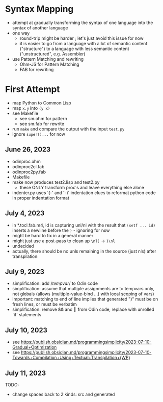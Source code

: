 # Syntax Mapping
- attempt at gradually transforming the syntax of one language into the syntax of another language
- one way 
  - round-trip might be harder ; let's just avoid this issue for now
  - it is easier to go from a language with a lot of semantic content ("structure") to a language with less semantic content ("unstructured", e.g. Assembler)
- use Pattern Matching and rewriting
  - Ohm-JS for Pattern Matching
  - FAB for rewriting
  
# First Attempt
- map Python to Common Lisp
- map `x.y` into `(y x)`
- see Makefile
  - see sm.ohm for pattern
  - see sm.fab for rewrite
- run `make` and compare the output with the input `test.py`
- ignore `super()...` for now

## June 26, 2023
- odinproc.ohm
- odinproc2cl.fab
- odinproc2py.fab
- Makefile
- make now produces test2.lisp and test2.py 
  - these ONLY transform proc's and leave everything else alone
- indenter.py uses '(-' and '-)' indentation clues to reformat python code in proper indentation format

## July 4, 2023
- in *.tocl.fab.m4, id is capturing unl/nl with the result that `(setf ... id)` inserts a newline before the `)` - ignoring for now
- might be hard to fix in a general manner
- might just use a post-pass to clean up `\nl)` -> `)\nl`
- undecided
- actually, there should be no unls remaining in the source (just nls) after transpilation

## July 9, 2023
- simplification: add /*tempvar*/ to Odin code
- simplification: assume that multiple assignments are to tempvars only, not globals (allows (multiple-value-bind ...) with local scoping of vars)
- important: matching to end of line implies that generated ")" must be on fresh lines, or must be verbatim
- simplification: remove && and || from Odin code, replace with unrolled 'if' statements

## July 10, 2023
- see https://publish.obsidian.md/programmingsimplicity/2023-07-10-Gradual+Optimization
- see https://publish.obsidian.md/programmingsimplicity/2023-07-10-Towards+Compilation+Using+Textual+Transpilation+(WP)

## July 11, 2023

TODO:
- change spaces back to 2 kinds: src and generated
